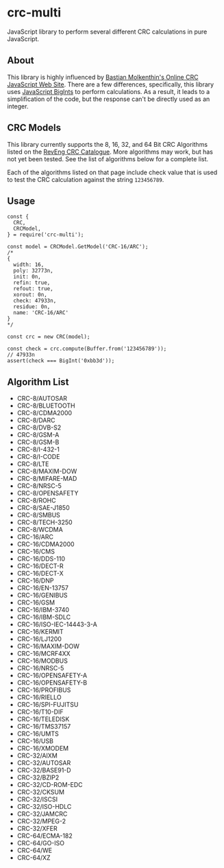 # crc-multi

JavaScript library to perform several different CRC calculations in pure JavaScript.

## About

This library is highly influenced by [Bastian Molkenthin's Online CRC JavaScript Web Site](http://www.sunshine2k.de/coding/javascript/crc/crc_js.html). There are a few differences, specifically, this library uses [JavaScript BigInts](https://developer.mozilla.org/en-US/docs/Web/JavaScript/Reference/Global_Objects/BigInt) to perform calculations. As a result, it leads to a simplification of the code, but the response can't be directly used as an integer.

## CRC Models

This library currently supports the 8, 16, 32, and 64 Bit CRC Algorithms listed on the [RevEng CRC Catalogue](http://reveng.sourceforge.net/crc-catalogue/). More algorithms may work, but has not yet been tested. See the list of algorithms below for a complete list.

Each of the algorithms listed on that page include check value that is used to test the CRC calculation against the string `123456789`.

## Usage

```
const {
  CRC,
  CRCModel,
} = require('crc-multi');

const model = CRCModel.GetModel('CRC-16/ARC');
/*
{
  width: 16,
  poly: 32773n,
  init: 0n,
  refin: true,
  refout: true,
  xorout: 0n,
  check: 47933n,
  residue: 0n,
  name: 'CRC-16/ARC'
}
*/

const crc = new CRC(model);

const check = crc.compute(Buffer.from('123456789'));
// 47933n
assert(check === BigInt('0xbb3d'));
```

## Algorithm List

* CRC-8/AUTOSAR
* CRC-8/BLUETOOTH
* CRC-8/CDMA2000
* CRC-8/DARC
* CRC-8/DVB-S2
* CRC-8/GSM-A
* CRC-8/GSM-B
* CRC-8/I-432-1
* CRC-8/I-CODE
* CRC-8/LTE
* CRC-8/MAXIM-DOW
* CRC-8/MIFARE-MAD
* CRC-8/NRSC-5
* CRC-8/OPENSAFETY
* CRC-8/ROHC
* CRC-8/SAE-J1850
* CRC-8/SMBUS
* CRC-8/TECH-3250
* CRC-8/WCDMA
* CRC-16/ARC
* CRC-16/CDMA2000
* CRC-16/CMS
* CRC-16/DDS-110
* CRC-16/DECT-R
* CRC-16/DECT-X
* CRC-16/DNP
* CRC-16/EN-13757
* CRC-16/GENIBUS
* CRC-16/GSM
* CRC-16/IBM-3740
* CRC-16/IBM-SDLC
* CRC-16/ISO-IEC-14443-3-A
* CRC-16/KERMIT
* CRC-16/LJ1200
* CRC-16/MAXIM-DOW
* CRC-16/MCRF4XX
* CRC-16/MODBUS
* CRC-16/NRSC-5
* CRC-16/OPENSAFETY-A
* CRC-16/OPENSAFETY-B
* CRC-16/PROFIBUS
* CRC-16/RIELLO
* CRC-16/SPI-FUJITSU
* CRC-16/T10-DIF
* CRC-16/TELEDISK
* CRC-16/TMS37157
* CRC-16/UMTS
* CRC-16/USB
* CRC-16/XMODEM
* CRC-32/AIXM
* CRC-32/AUTOSAR
* CRC-32/BASE91-D
* CRC-32/BZIP2
* CRC-32/CD-ROM-EDC
* CRC-32/CKSUM
* CRC-32/ISCSI
* CRC-32/ISO-HDLC
* CRC-32/JAMCRC
* CRC-32/MPEG-2
* CRC-32/XFER
* CRC-64/ECMA-182
* CRC-64/GO-ISO
* CRC-64/WE
* CRC-64/XZ

